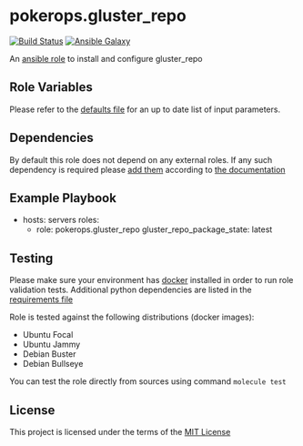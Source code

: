 # pokerops.gluster_repo

[![Build Status](https://github.com/pokerops/ansible-role-gluster-repo/actions/workflows/molecule.yml/badge.svg)](https://github.com/pokerops/ansible-role-gluster-repo/actions/wofklows/molecule.yml)
[![Ansible Galaxy](http://img.shields.io/badge/ansible--galaxy-pokerops.gluster_repo.vim-blue.svg)](https://galaxy.ansible.com/pokerops/gluster_repo/)

<!--
[![Ansible Galaxy](https://img.shields.io/badge/dynamic/json?color=blueviolet&label=pokerops/gluster_repo&query=%24.summary_fields.versions%5B0%5D.name&url=https%3A%2F%2Fgalaxy.ansible.com%2Fapi%2Fv1%2Froles%2F<galaxy_id>%2F%3Fformat%3Djson)](https://galaxy.ansible.com/pokerops/gluster_repo/)
 -->

An [ansible role](https://galaxy.ansible.com/pokerops/gluster_repo) to install and configure gluster_repo

## Role Variables

Please refer to the [defaults file](/defaults/main.yml) for an up to date list of input parameters.

## Dependencies

By default this role does not depend on any external roles. If any such dependency is required please [add them](/meta/main.yml) according to [the documentation](http://docs.ansible.com/ansible/playbooks_roles.html#role-dependencies)

## Example Playbook

- hosts: servers
  roles:
     - role: pokerops.gluster_repo
       gluster_repo_package_state: latest

## Testing

Please make sure your environment has [docker](https://www.docker.com) installed in order to run role validation tests. Additional python dependencies are listed in the [requirements file](https://github.com/nephelaiio/ansible-role-requirements/blob/master/requirements.txt)

Role is tested against the following distributions (docker images):

  * Ubuntu Focal
  * Ubuntu Jammy
  * Debian Buster
  * Debian Bullseye

You can test the role directly from sources using command ` molecule test `

## License

This project is licensed under the terms of the [MIT License](/LICENSE)
